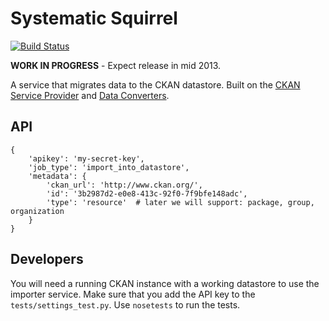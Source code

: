 # Systematic Squirrel

[![Build Status](https://travis-ci.org/okfn/systematic-squirrel.png)](https://travis-ci.org/okfn/systematic-squirrel)

__WORK IN PROGRESS__ - Expect release in mid 2013.

A service that migrates data to the CKAN datastore. Built on the [CKAN Service Provider](https://github.com/okfn/ckan-service-provider) and [Data Converters](https://github.com/okfn/dataconverters).

## API

```
{
    'apikey': 'my-secret-key',
    'job_type': 'import_into_datastore',
    'metadata': {
        'ckan_url': 'http://www.ckan.org/',
        'id': '3b2987d2-e0e8-413c-92f0-7f9bfe148adc',
        'type': 'resource'  # later we will support: package, group, organization
    }
}
```

## Developers

You will need a running CKAN instance with a working datastore to use the importer service. Make sure that you add the API key to the `tests/settings_test.py`. Use `nosetests` to run the tests.
